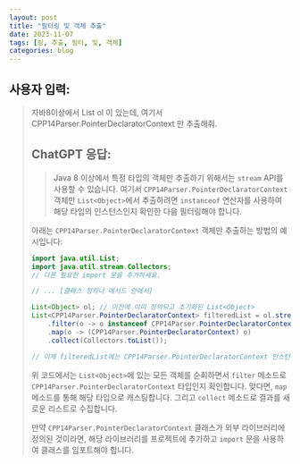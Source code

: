 ```yaml
---
layout: post
title: "필터링 및 객체 추출"
date: 2023-11-07
tags: [링, 추출, 필터, 및, 객체]
categories: blog
---
```


## 사용자 입력:
> 자바8이상에서 List<Object> ol 이 있는데, 여기서 CPP14Parser.PointerDeclaratorContext 만 추출해줘.

## ChatGPT 응답:
> Java 8 이상에서 특정 타입의 객체만 추출하기 위해서는 `stream` API를 사용할 수 있습니다. 여기서 `CPP14Parser.PointerDeclaratorContext` 객체만 `List<Object>`에서 추출하려면 `instanceof` 연산자를 사용하여 해당 타입의 인스턴스인지 확인한 다음 필터링해야 합니다.

아래는 `CPP14Parser.PointerDeclaratorContext` 객체만 추출하는 방법의 예시입니다:

```java
import java.util.List;
import java.util.stream.Collectors;
// 다른 필요한 import 문을 추가하세요.

// ... [클래스 정의나 메서드 안에서]

List<Object> ol; // 이전에 이미 정의되고 초기화된 List<Object>
List<CPP14Parser.PointerDeclaratorContext> filteredList = ol.stream()
    .filter(o -> o instanceof CPP14Parser.PointerDeclaratorContext)
    .map(o -> (CPP14Parser.PointerDeclaratorContext) o)
    .collect(Collectors.toList());

// 이제 filteredList에는 CPP14Parser.PointerDeclaratorContext 인스턴스만 포함되어 있음
```

위 코드에서는 `List<Object>`에 있는 모든 객체를 순회하면서 `filter` 메소드로 `CPP14Parser.PointerDeclaratorContext` 타입인지 확인합니다. 맞다면, `map` 메소드를 통해 해당 타입으로 캐스팅합니다. 그리고 `collect` 메소드로 결과를 새로운 리스트로 수집합니다.

만약 `CPP14Parser.PointerDeclaratorContext` 클래스가 외부 라이브러리에 정의된 것이라면, 해당 라이브러리를 프로젝트에 추가하고 `import` 문을 사용하여 클래스를 임포트해야 합니다.

